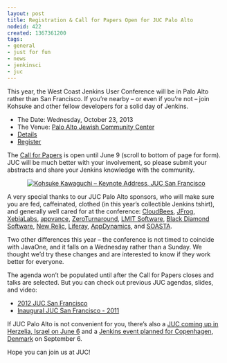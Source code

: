 ```yaml
---
layout: post
title: Registration & Call for Papers Open for JUC Palo Alto
nodeid: 422
created: 1367361200
tags:
- general
- just for fun
- news
- jenkinsci
- juc
---
```

This year, the West Coast Jenkins User Conference will be in Palo Alto rather than San Francisco. If you’re nearby – or even if you’re not – join Kohsuke and other fellow developers for a solid day of Jenkins.

<ul>
  <li> The Date: Wednesday, October 23, 2013  </li>
  <li> The Venue: <a href = "http://www.paloaltojcc.org/">Palo Alto Jewish Community Center </a> </li>
  <li> <a href = "http://www.cloudbees.com/jenkins/juc/juc-2013.cb">Details  </a> </li>
  <li> <a href = "http://www.eventbrite.com/event/6367028955">Register </a>  </li>
</ul>

The <a href ="http://www.cloudbees.com/jenkins/juc/juc-2013.cb">Call for Papers</a> is open until June 9 (scroll to bottom of page for form). JUC will be much better with your involvement, so please submit your abstracts and share your Jenkins knowledge with the community.

<div align=center>
<a href="http://www.youtube.com/watch?v=HXEbFfAeymw?rel=0?autoplay=1&amp;rel=1&amp;modestbranding=1&amp;showsearch=0" rel="lightvideo[width=640px;height:360px;]" class="lightbox-processed" target="_blank" onclick="javascript: trackEvent('http://www.youtube.com/watch?v=HXEbFfAeymw?rel=0?autoplay=1&amp;rel=1&amp;modestbranding=1&amp;showsearch=0','Outbound Link','Click');"><img alt="Kohsuke Kawaguchi – Keynote Address, JUC San Francisco" src="http://www.cloudbees.com/sites/default/files/Kohsuke-Kawaguchi-Opening-San-Fran-Thumbnail.png " title="Kohsuke Kawaguchi – Keynote Address, JUC San Francisco"></a>
</div>

A very special thanks to our JUC Palo Alto sponsors, who will make sure you are fed, caffeinated, clothed (in this year’s collectible Jenkins tshirt), and generally well cared for at the conference: <a href="http://www.cloudbees.com">CloudBees</a>, <a href="http://www.jfrog.com">JFrog</a>, <a href="http://www.xebialabs.com">XebiaLabs</a>, <a href="http://www.appvance.com">appvance</a>, <a href="http://www.zeroturnaround.com">ZeroTurnaround</a>, <a href="http://www.lmitsoftware.com">LMIT Software</a>, <a href="http://www.blackdiamond.com">Black Diamond Software</a>, <a href="http://www.newrelic.com">New Relic</a>, <a href="http://www.liferay.com">Liferay</a>, <a href="http://www.appdynamics.com">AppDynamics</a>, and <a href="http://www.soasta.com">SOASTA</a>.

Two other differences this year – the conference is not timed to coincide with JavaOne, and it falls on a Wednesday rather than a Sunday. We thought we’d try these changes and are interested to know if they work better for everyone.

The agenda won’t be populated until after the Call for Papers closes and talks are selected. But you can check out previous JUC agendas, slides, and video:

<ul>
  <li> <a href ="http://www.cloudbees.com/jenkins-user-conference-2012-san-francisco-abstracts.cb">2012 JUC San Francisco </a>  </li>
  <li> <a href ="https://www.cloudbees.com/jenkins-user-conference-2011-session-abstracts.cb"> Inaugural JUC San Francisco - 2011 </a> </li>
</ul>

If JUC Palo Alto is not convenient for you, there’s also a <a href ="http://jenkins-uc-israel-2013.eventbrite.com/">JUC coming up in Herzelia, Israel on June 6</a> and a <a href = "http://www.praqma.com/events/jciusrcph13">Jenkins event planned for Copenhagen, Denmark</a> on September 6. 

Hope you can join us at JUC!

